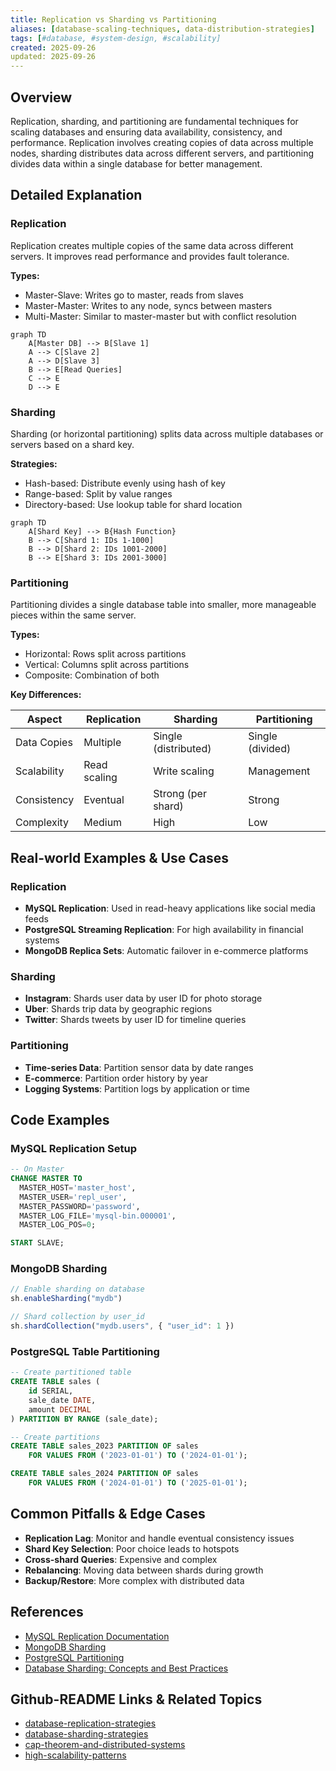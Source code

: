 ```yaml
---
title: Replication vs Sharding vs Partitioning
aliases: [database-scaling-techniques, data-distribution-strategies]
tags: [#database, #system-design, #scalability]
created: 2025-09-26
updated: 2025-09-26
---
```


## Overview

Replication, sharding, and partitioning are fundamental techniques for scaling databases and ensuring data availability, consistency, and performance. Replication involves creating copies of data across multiple nodes, sharding distributes data across different servers, and partitioning divides data within a single database for better management.

## Detailed Explanation

### Replication
Replication creates multiple copies of the same data across different servers. It improves read performance and provides fault tolerance.

**Types:**
- Master-Slave: Writes go to master, reads from slaves
- Master-Master: Writes to any node, syncs between masters
- Multi-Master: Similar to master-master but with conflict resolution

```mermaid
graph TD
    A[Master DB] --> B[Slave 1]
    A --> C[Slave 2]
    A --> D[Slave 3]
    B --> E[Read Queries]
    C --> E
    D --> E
```

### Sharding
Sharding (or horizontal partitioning) splits data across multiple databases or servers based on a shard key.

**Strategies:**
- Hash-based: Distribute evenly using hash of key
- Range-based: Split by value ranges
- Directory-based: Use lookup table for shard location

```mermaid
graph TD
    A[Shard Key] --> B{Hash Function}
    B --> C[Shard 1: IDs 1-1000]
    B --> D[Shard 2: IDs 1001-2000]
    B --> E[Shard 3: IDs 2001-3000]
```

### Partitioning
Partitioning divides a single database table into smaller, more manageable pieces within the same server.

**Types:**
- Horizontal: Rows split across partitions
- Vertical: Columns split across partitions
- Composite: Combination of both

**Key Differences:**

| Aspect | Replication | Sharding | Partitioning |
|--------|-------------|----------|--------------|
| Data Copies | Multiple | Single (distributed) | Single (divided) |
| Scalability | Read scaling | Write scaling | Management |
| Consistency | Eventual | Strong (per shard) | Strong |
| Complexity | Medium | High | Low |

## Real-world Examples & Use Cases

### Replication
- **MySQL Replication**: Used in read-heavy applications like social media feeds
- **PostgreSQL Streaming Replication**: For high availability in financial systems
- **MongoDB Replica Sets**: Automatic failover in e-commerce platforms

### Sharding
- **Instagram**: Shards user data by user ID for photo storage
- **Uber**: Shards trip data by geographic regions
- **Twitter**: Shards tweets by user ID for timeline queries

### Partitioning
- **Time-series Data**: Partition sensor data by date ranges
- **E-commerce**: Partition order history by year
- **Logging Systems**: Partition logs by application or time

## Code Examples

### MySQL Replication Setup
```sql
-- On Master
CHANGE MASTER TO
  MASTER_HOST='master_host',
  MASTER_USER='repl_user',
  MASTER_PASSWORD='password',
  MASTER_LOG_FILE='mysql-bin.000001',
  MASTER_LOG_POS=0;

START SLAVE;
```

### MongoDB Sharding
```javascript
// Enable sharding on database
sh.enableSharding("mydb")

// Shard collection by user_id
sh.shardCollection("mydb.users", { "user_id": 1 })
```

### PostgreSQL Table Partitioning
```sql
-- Create partitioned table
CREATE TABLE sales (
    id SERIAL,
    sale_date DATE,
    amount DECIMAL
) PARTITION BY RANGE (sale_date);

-- Create partitions
CREATE TABLE sales_2023 PARTITION OF sales
    FOR VALUES FROM ('2023-01-01') TO ('2024-01-01');

CREATE TABLE sales_2024 PARTITION OF sales
    FOR VALUES FROM ('2024-01-01') TO ('2025-01-01');
```

## Common Pitfalls & Edge Cases

- **Replication Lag**: Monitor and handle eventual consistency issues
- **Shard Key Selection**: Poor choice leads to hotspots
- **Cross-shard Queries**: Expensive and complex
- **Rebalancing**: Moving data between shards during growth
- **Backup/Restore**: More complex with distributed data

## References

- [MySQL Replication Documentation](https://dev.mysql.com/doc/refman/8.0/en/replication.html)
- [MongoDB Sharding](https://docs.mongodb.com/manual/sharding/)
- [PostgreSQL Partitioning](https://www.postgresql.org/docs/current/ddl-partitioning.html)
- [Database Sharding: Concepts and Best Practices](https://www.cockroachlabs.com/blog/database-sharding/)

## Github-README Links & Related Topics

- [database-replication-strategies](../database-replication-strategies/)
- [database-sharding-strategies](../database-sharding-strategies/)
- [cap-theorem-and-distributed-systems](../cap-theorem-and-distributed-systems/)
- [high-scalability-patterns](../high-scalability-patterns/)
